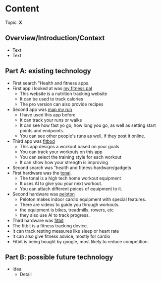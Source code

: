 # Content
Topic: **X**

## Overview/Introduction/Context
* Text
* Text

## Part A: existing technology
* First search "Health and fitness apps.
* First app i looked at was [my fitness pal](https://www.myfitnesspal.com/)
  * This website is a nutrition tracking website
  * It can be used to track calories
  * The pro version can also provide recipes
* Second app was [map my run](https://www.mapmyrun.com)
  * I have used this app before
  * It can track your runs or walks
  * It can see how fast yo go, how long you go, as well as setting start points and endpoints.
  * You can see other people's runs as well, if they post it online.
* Third app was [fitbod](https://fitbod.me/)
  * This app designs a workout based on your goals
  * You can track your workouts on this app
  * You can select the training style for each workout
  * It can show how your strength is improving
* Second search was "health and fitness hardware/gadgets
* First hardware was the [tonal](https://tonal.com).
  * The tonal is a high tech home workout equipment
  * It uses AI to give you your next workout.
  * You can attach different peices of equipment to it.
* Second hardware was [peloton](https://www.onepeloton.com)
  * Peloton makes indoor cardio equipment with special features.
  * There are videos to guide you through workouts.
  * the equipment is bikes, treadmills, rowers, etc
  * they also use AI to track progress.
* Third hardware was [fitbit](https://www.fitbit.com)
 * The fitbit is a fitness tracking device.
 * It can track resting measures like sleep or heart rate
 * It can also give fitness advice, mostly for cardio
 * Fitbit is being bought by google, most likely to reduce competition.
## Part B: possible future technology
* Idea
  * Detail
